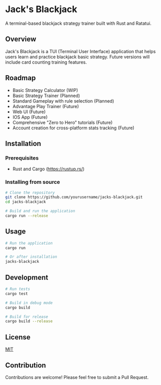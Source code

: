 # Jack's Blackjack

A terminal-based blackjack strategy trainer built with Rust and Ratatui.

## Overview

Jack's Blackjack is a TUI (Terminal User Interface) application that helps users learn and practice blackjack basic strategy. Future versions will include card counting training features.

## Roadmap

- Basic Strategy Calculator (WIP)
- Basic Strategy Trainer (Planned)
- Standard Gameplay with rule selection (Planned)
- Advantage Play Trainer (Future)
- Web UI (Future)
- IOS App (Future)
- Comprehensive "Zero to Hero" tutorials (Future)
- Account creation for cross-platform stats tracking (Future)

## Installation

### Prerequisites

- Rust and Cargo (https://rustup.rs/)

### Installing from source

```bash
# Clone the repository
git clone https://github.com/yourusername/jacks-blackjack.git
cd jacks-blackjack

# Build and run the application
cargo run --release
```

## Usage

```bash
# Run the application
cargo run

# Or after installation
jacks-blackjack
```

## Development

```bash
# Run tests
cargo test

# Build in debug mode
cargo build

# Build for release
cargo build --release
```

## License

[MIT](LICENSE)

## Contribution

Contributions are welcome! Please feel free to submit a Pull Request.